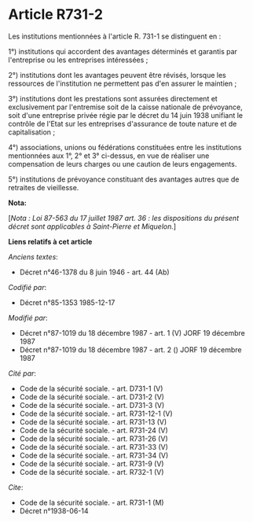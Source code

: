# Article R731-2

Les institutions mentionnées à l'article R. 731-1 se distinguent en : 

1°) institutions qui accordent des avantages déterminés et garantis par l'entreprise ou les entreprises intéressées ; 

2°) institutions dont les avantages peuvent être révisés, lorsque les ressources de l'institution ne permettent pas d'en
assurer le maintien ; 

3°) institutions dont les prestations sont assurées directement et exclusivement par l'entremise soit de la caisse nationale
de prévoyance, soit d'une entreprise privée régie par le décret du 14 juin 1938 unifiant le contrôle de l'Etat sur les
entreprises d'assurance de toute nature et de capitalisation ; 

4°) associations, unions ou fédérations constituées entre les institutions mentionnées aux 1°, 2° et 3° ci-dessus, en vue de
réaliser une compensation de leurs charges ou une caution de leurs engagements. 

5°) institutions de prévoyance constituant des avantages autres que de retraites de vieillesse.

**Nota:**

[*Nota : Loi 87-563 du 17 juillet 1987 art. 36 : les dispositions du présent décret sont applicables à Saint-Pierre et
Miquelon.*]

**Liens relatifs à cet article**

_Anciens textes_:

  - Décret n°46-1378 du 8 juin 1946 - art. 44 (Ab)

_Codifié par_:

  - Décret n°85-1353 1985-12-17

_Modifié par_:

  - Décret n°87-1019 du 18 décembre 1987 - art. 1 (V) JORF 19 décembre 1987
  - Décret n°87-1019 du 18 décembre 1987 - art. 2 () JORF 19 décembre 1987

_Cité par_:

  - Code de la sécurité sociale. - art. D731-1 (V)
  - Code de la sécurité sociale. - art. D731-2 (V)
  - Code de la sécurité sociale. - art. D731-3 (V)
  - Code de la sécurité sociale. - art. R731-12-1 (V)
  - Code de la sécurité sociale. - art. R731-13 (V)
  - Code de la sécurité sociale. - art. R731-24 (V)
  - Code de la sécurité sociale. - art. R731-26 (V)
  - Code de la sécurité sociale. - art. R731-33 (V)
  - Code de la sécurité sociale. - art. R731-34 (V)
  - Code de la sécurité sociale. - art. R731-9 (V)
  - Code de la sécurité sociale. - art. R732-1 (V)

_Cite_:

  - Code de la sécurité sociale. - art. R731-1 (M)
  - Décret n°1938-06-14

